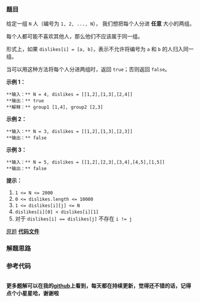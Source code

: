 ### 题目
给定一组 `N` 人（编号为 `1, 2, ..., N`）， 我们想把每个人分进 **任意** 大小的两组。

每个人都可能不喜欢其他人，那么他们不应该属于同一组。

形式上，如果 `dislikes[i] = [a, b]`，表示不允许将编号为 `a` 和 `b` 的人归入同一组。

当可以用这种方法将每个人分进两组时，返回 `true`；否则返回 `false`。



**示例 1：**

    
    
    **输入：** N = 4, dislikes = [[1,2],[1,3],[2,4]]
    **输出：** true
    **解释：** group1 [1,4], group2 [2,3]
    

**示例 2：**

    
    
    **输入：** N = 3, dislikes = [[1,2],[1,3],[2,3]]
    **输出：** false
    

**示例 3：**

    
    
    **输入：** N = 5, dislikes = [[1,2],[2,3],[3,4],[4,5],[1,5]]
    **输出：** false
    



**提示：**

  1. `1 <= N <= 2000`
  2. `0 <= dislikes.length <= 10000`
  3. `1 <= dislikes[i][j] <= N`
  4. `dislikes[i][0] < dislikes[i][1]`
  5. 对于 `dislikes[i] == dislikes[j]` 不存在 `i != j` 

[原题](https://leetcode-cn.com/problems/possible-bipartition/)    **[代码文件]()**


### 解题思路




### 参考代码

```go


```




**更多题解可以在我的[github](https://github.com/LZH139/leetcode_Go)上看到，每天都在持续更新，觉得还不错的话，记得点个小星星哈，谢谢啦**
